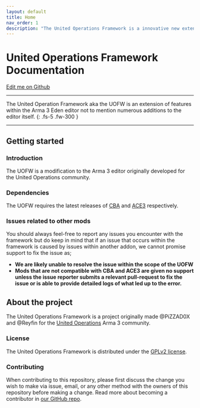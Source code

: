 ```yaml
---
layout: default
title: Home
nav_order: 1
description: "The United Operations Framework is a innovative new extension to the Arma 3 Eden Editor offering many new features for mission makers and developers a-like."
---
```


# United Operations Framework Documentation
<a href="{{ site.repository }}/tree/{{ site.branch }}/{{ page.path }}" target="_blank">Edit me on Github</a>

---
<!--{: .fs-9 } -->
The United Operation Framework aka the UOFW is an extension of features within the Arma 3 Eden editor not to mention numerous additions to the editor itself. 
{: .fs-5 .fw-300 }

---

## Getting started

### Introduction 

The UOFW is a modification to the Arma 3 editor originally developed for the United Operations community. 

### Dependencies

The UOFW requires the latest releases of [CBA](https://github.com/CBATeam/CBA_A3/releases/latest) and [ACE3](https://github.com/acemod/ACE3/releases/latest) respectively.

### Issues related to other mods

You should always feel-free to report any issues you encounter with the framework but do keep in mind that if an issue that occurs within the framework is caused by issues within another addon, we cannot promise support to fix the issue as;

- **We are likely unable to resolve the issue within the scope of the UOFW**
- **Mods that are not compatible with CBA and ACE3 are given no support unless the issue reporter submits a relevant pull-request to fix the issue or is able to provide detailed logs of what led up to the error.** 
  <!-- - (If this issue crashed a server, player client or headless client, please let us know within your issue report as crashing related issues will be ) -->

## About the project

The United Operations Framework is a project originally made @PiZZAD0X and @Reyfin for the [United Operations](https://unitedoperations.net) Arma 3 community.

### License

The United Operations Framework is distributed under the [GPLv2 license](https://github.com/unitedoperations/UnitedOperationsFramework/tree/master/LICENSE).

### Contributing

When contributing to this repository, please first discuss the change you wish to make via issue,
email, or any other method with the owners of this repository before making a change. Read more about becoming a contributor in [our GitHub repo](https://github.com/pmarsceill/just-the-docs#contributing).
